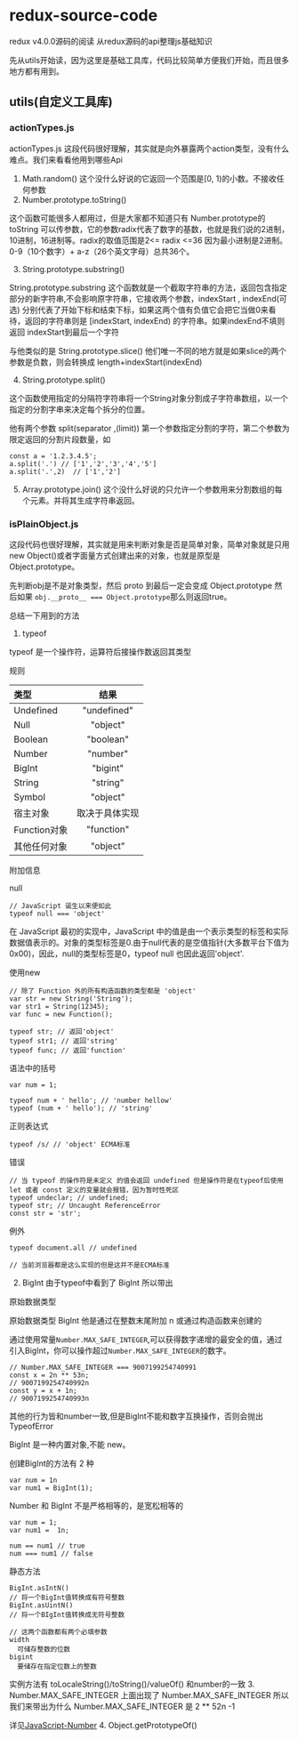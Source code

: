 # redux-source-code
redux v4.0.0源码的阅读 从redux源码的api整理js基础知识

先从utils开始读，因为这里是基础工具库，代码比较简单方便我们开始，而且很多地方都有用到。
## utils(自定义工具库)
### actionTypes.js
actionTypes.js 这段代码很好理解，其实就是向外暴露两个action类型，没有什么难点。我们来看看他用到哪些Api
1. Math.random() 这个没什么好说的它返回一个范围是[0, 1)的小数。不接收任何参数
2. Number.prototype.toString()

这个函数可能很多人都用过，但是大家都不知道只有 Number.prototype的toString 可以传参数，它的参数radix代表了数字的基数，也就是我们说的2进制，10进制，16进制等。radix的取值范围是2<= radix <=36 因为最小进制是2进制。0-9（10个数字）+ a-z（26个英文字母）总共36个。

3. String.prototype.substring()

String.prototype.substring
这个函数就是一个截取字符串的方法，返回包含指定部分的新字符串,不会影响原字符串，它接收两个参数，indexStart , indexEnd(可选) 分别代表了开始下标和结束下标，如果这两个值有负值它会把它当做0来看待，返回的字符串则是 [indexStart, indexEnd) 的字符串。如果indexEnd不填则返回 indexStart到最后一个字符

与他类似的是 String.prototype.slice() 他们唯一不同的地方就是如果slice的两个参数是负数，则会转换成 length+indexStart(indexEnd)

4. String.prototype.split()

这个函数使用指定的分隔符字符串将一个String对象分割成子字符串数组，以一个指定的分割字串来决定每个拆分的位置。 

他有两个参数 split(separator ,(limit)) 第一个参数指定分割的字符，第二个参数为限定返回的分割片段数量，如
```
const a = '1.2.3.4.5';
a.split('.') // ['1','2','3','4','5']
a.split('.',2)  // ['1','2']
```
5. Array.prototype.join() 这个没什么好说的只允许一个参数用来分割数组的每个元素。并将其生成字符串返回。

### isPlainObject.js
这段代码也很好理解，其实就是用来判断对象是否是简单对象，简单对象就是只用new Object()或者字面量方式创建出来的对象，也就是原型是Object.prototype。

先判断obj是不是对象类型，然后 proto 到最后一定会变成 Object.prototype 然后如果 `obj.__proto__ === Object.prototype`那么则返回true。

总结一下用到的方法
1. typeof

typeof 是一个操作符，运算符后接操作数返回其类型

规则

|类型|结果|
|:---|:--:|
|Undefined|"undefined"|
|Null|"object"|
|Boolean|"boolean"|
|Number|"number"|
|BigInt|"bigint"|
|String|"string"|
|Symbol|"object"|
|宿主对象|取决于具体实现|
|Function对象|"function"|
|其他任何对象|"object"|


附加信息

null
```
// JavaScript 诞生以来便如此
typeof null === 'object'
```
在 JavaScript 最初的实现中，JavaScript 中的值是由一个表示类型的标签和实际数据值表示的。对象的类型标签是0.由于null代表的是空值指针(大多数平台下值为0x00)，因此，null的类型标签是0，typeof null 也因此返回'object'.

使用new
```
// 除了 Function 外的所有构造函数的类型都是 'object'
var str = new String('String');
var str1 = String(12345);
var func = new Function();

typeof str; // 返回'object'
typeof str1; // 返回'string'
typeof func; // 返回'function'
```
语法中的括号
```
var num = 1;

typeof num + ' hello'; // 'number hellow'
typeof (num + ' hello'); // 'string'
```
正则表达式
```
typeof /s/ // 'object' ECMA标准
```
错误
```
// 当 typeof 的操作符是未定义 的值会返回 undefined 但是操作符是在typeof后使用 let 或者 const 定义的变量就会报错，因为暂时性死区
typeof undeclar; // undefined;
typeof str; // Uncaught ReferenceError
const str = 'str';
```
例外
```
typeof document.all // undefined

// 当前浏览器都是这么实现的但是这并不是ECMA标准
```
2. BigInt
由于typeof中看到了 BigInt 所以带出

原始数据类型

原始数据类型 BigInt 他是通过在整数末尾附加 n 或通过构造函数来创建的

通过使用常量`Number.MAX_SAFE_INTEGER`,可以获得数字递增的最安全的值，通过引入BigInt，你可以操作超过`Number.MAX_SAFE_INTEGER`的数字。

```
// Number.MAX_SAFE_INTEGER === 9007199254740991
const x = 2n ** 53n;
// 9007199254740992n
const y = x + 1n;
// 9007199254740993n
```
其他的行为皆和number一致,但是BigInt不能和数字互换操作，否则会抛出TypeofError

BigInt 是一种内置对象,不能 new。

创建BigInt的方法有 2 种
```
var num = 1n
var num1 = BigInt(1);
```
Number 和 BigInt 不是严格相等的，是宽松相等的
```
var num = 1;
var num1 =  1n;

num == num1 // true
num === num1 // false
```
静态方法
```
BigInt.asIntN()
// 将一个BigInt值转换成有符号整数
BigInt.asUintN()
// 将一个BIgInt值转换成无符号整数

// 这两个函数都有两个必填参数
width
  可储存整数的位数
bigint
  要储存在指定位数上的整数
```
实例方法有 toLocaleString()/toString()/valueOf() 和number的一致
3. Number.MAX_SAFE_INTEGER
上面出现了 Number.MAX_SAFE_INTEGER 所以我们来带出为什么 Number.MAX_SAFE_INTEGER 是 2 ** 52n -1

详见[JavaScript-Number](https://github.com/ChunchunIsMe/redux-source-code/blob/master/Number.md 'JavaScript-Number')
4. Object.getPrototypeOf()